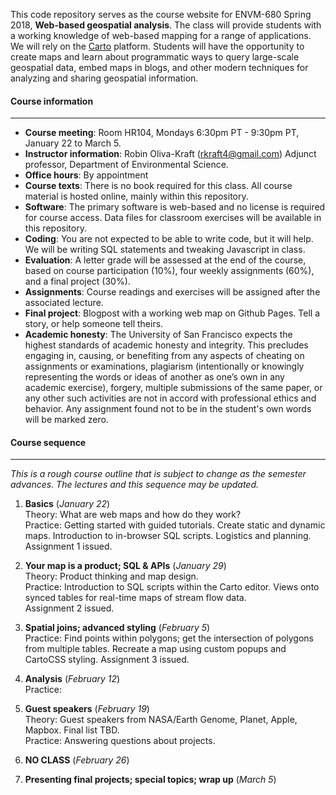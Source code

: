 This code repository serves as the course website for ENVM-680 Spring 2018, **Web-based geospatial analysis**.  The class will provide students with a working knowledge of web-based mapping for a range of applications.  We will rely on the [Carto](http://www.carto.com) platform.  Students will have the opportunity to create maps and learn about programmatic ways to query large-scale geospatial data, embed maps in blogs, and other modern techniques for analyzing and sharing geospatial information.  

#### Course information
----

- **Course meeting**: Room HR104, Mondays 6:30pm PT - 9:30pm PT, January 22 to March 5.
- **Instructor information**: Robin Oliva-Kraft ([rkraft4@gmail.com](mailto:rkraft4@gmail.com)) Adjunct professor, Department of Environmental Science.
- **Office hours**: By appointment
- **Course texts**: There is no book required for this class. All course material is hosted online, mainly within this repository.
- **Software**: The primary software is web-based and no license is required for course access.  Data files for classroom exercises will be available in this repository.
- **Coding**: You are not expected to be able to write code, but it will help. We will be writing SQL statements and tweaking Javascript in class.
- **Evaluation**: A letter grade will be assessed at the end of the course, based on course participation (10%), four weekly assignments (60%), and a final project (30%).
- **Assignments**: Course readings and exercises will be assigned after the associated lecture.
- **Final project**: Blogpost with a working web map on Github Pages. Tell a story, or help someone tell theirs.
- **Academic honesty**: The University of San Francisco expects the highest standards of academic honesty and integrity. This precludes engaging in, causing, or benefiting from any aspects of cheating on assignments or examinations, plagiarism (intentionally or knowingly representing the words or ideas of another as one’s own in any academic exercise), forgery, multiple submissions of the same paper, or any other such activities are not in accord with professional ethics and behavior. Any assignment found not to be in the student's own words will be marked zero.

#### Course sequence
----
_This is a rough course outline that is subject to change as the semester advances.  The lectures and this sequence may be updated._

1. **Basics** (_January 22_)  
Theory: What are web maps and how do they work?  
Practice: Getting started with guided tutorials.  Create static and dynamic maps.  Introduction to in-browser SQL scripts.  Logistics and planning.  
Assignment 1 issued.

2. **Your map is a product; SQL & APIs** (_January 29_)  
Theory: Product thinking and map design.  
Practice: Introduction to SQL scripts within the Carto editor.  Views onto synced tables for real-time maps of stream flow data.  
Assignment 2 issued.

3. **Spatial joins; advanced styling** (_February 5_)  
Practice: Find points within polygons; get the intersection of polygons from multiple tables. Recreate a map using custom popups and CartoCSS styling.
Assignment 3 issued.

4. **Analysis** (_February 12_)  
Practice: 

5. **Guest speakers** (_February 19_)  
Theory: Guest speakers from NASA/Earth Genome, Planet, Apple, Mapbox. Final list TBD.  
Practice: Answering questions about projects.

6. **NO CLASS** (_February 26_)

7. **Presenting final projects; special topics; wrap up** (_March 5_)
